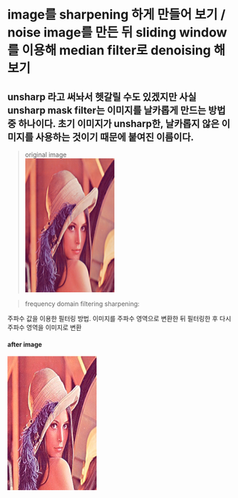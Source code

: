 image를 sharpening 하게 만들어 보기 / noise image를 만든 뒤 sliding window를 이용해 median filter로 denoising 해보기
=========================================================================================

## unsharp 라고 써놔서 헷갈릴 수도 있겠지만 사실 unsharp mask filter는 이미지를 날카롭게 만드는 방법 중 하나이다. 초기 이미지가 unsharp한, 날카롭지 않은 이미지를 사용하는 것이기 때문에 붙여진 이름이다.

> original image   
<img src="/lena.png" width="200px" height="300px" title="original" alt="original image"></img><br/>

> frequency domain filtering sharpening:

  주파수 값을 이용한 필터링 방법. 이미지를 주파수 영역으로 변환한 뒤 필터링한 후 다시 주파수 영역을 이미지로 변환
  
#### after image
<img src="/frequency_unsharpening.jpg" width="200px" height="300px" title="frequency unsharpening" alt="frequency unsharpening image"></img><br/>

